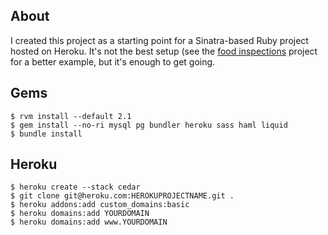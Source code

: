About
-----
I created this project as a starting point for a Sinatra-based Ruby
project hosted on Heroku. It's not the best setup (see the
[food inspections](https://github.com/rnelson/ne_state_restaurant_inspections)
project for a better example, but it's enough to get going.

Gems
----
```shell
$ rvm install --default 2.1
$ gem install --no-ri mysql pg bundler heroku sass haml liquid
$ bundle install
```

Heroku
------
```shell
$ heroku create --stack cedar
$ git clone git@heroku.com:HEROKUPROJECTNAME.git .
$ heroku addons:add custom_domains:basic
$ heroku domains:add YOURDOMAIN
$ heroku domains:add www.YOURDOMAIN
```
